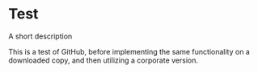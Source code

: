 # Test
A short description

This is a test of GitHub, before implementing the same functionality on a downloaded copy, and then utilizing a corporate version.
